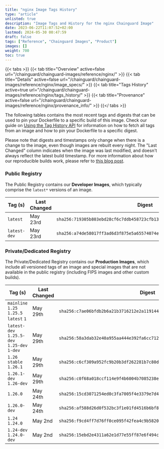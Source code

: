 ```yaml
---
title: "nginx Image Tags History"
type: "article"
unlisted: true
description: "Image Tags and History for the nginx Chainguard Image"
date: 2023-06-22T11:07:52+02:00
lastmod: 2024-05-30 00:47:59
draft: false
tags: ["Reference", "Chainguard Images", "Product"]
images: []
weight: 700
toc: true
---
```


{{< tabs >}}
{{< tab title="Overview" active=false url="/chainguard/chainguard-images/reference/nginx/" >}}
{{< tab title="Details" active=false url="/chainguard/chainguard-images/reference/nginx/image_specs/" >}}
{{< tab title="Tags History" active=true url="/chainguard/chainguard-images/reference/nginx/tags_history/" >}}
{{< tab title="Provenance" active=false url="/chainguard/chainguard-images/reference/nginx/provenance_info/" >}}
{{</ tabs >}}

The following tables contains the most recent tags and digests that can be used to pin your Dockerfile to a specific build of this image. Check our guide on [Using the Tag History API](/chainguard/chainguard-images/using-the-tag-history-api/) for information on how to fetch all tags from an image and how to pin your Dockerfile to a specific digest.

Please note that digests and timestamps only change when there is a change to the image, even though images are rebuilt every night. The "Last Changed" column indicates when the image was last modified, and doesn't always reflect the latest build timestamp. For more information about how our reproducible builds work, please refer to [this blog post](https://www.chainguard.dev/unchained/reproducing-chainguards-reproducible-image-builds).

### Public Registry
The Public Registry contains our **Developer Images**, which typically comprise the `latest*` versions of an image.

| Tag (s)       | Last Changed | Digest                                                                    |
|---------------|--------------|---------------------------------------------------------------------------|
|  `latest`     | May 23rd     | `sha256:719305b803ebd28cf6c7ddb458723cfb1362491e3e1d6a5ca2270d9b02dd6e2e` |
|  `latest-dev` | May 23rd     | `sha256:a74de58017ff3ad6d3f875e5a65574074ef75c726caf7426c2eadef6631ffd14` |


### Private/Dedicated Registry
The Private/Dedicated Registry contains our **Production Images**, which include all versioned tags of an image and special images that are not available in the public registry (including FIPS images and other custom builds).

| Tag (s)                                       | Last Changed | Digest                                                                    |
|-----------------------------------------------|--------------|---------------------------------------------------------------------------|
|  `mainline` `1.25` `1.25.5` `latest` `1`      | May 29th     | `sha256:c7ae06bfdb2b6a21b3716212e2a119144c92435c991d67560d608ae76a93a245` |
|  `latest-dev` `1.25.5-dev` `1.25-dev` `1-dev` | May 29th     | `sha256:58a3dab32e40a955aa444e392fa6cc7124ef11c0ba3de7c69489be8db89be24d` |
|  `1.26` `stable` `1.26.1`                     | May 29th     | `sha256:c6cf309a952fc9b20b3df262281b7c80d0a8098e10c6976314aa50742c4148e4` |
|  `1.26.1-dev` `1.26-dev`                      | May 29th     | `sha256:c0f68a018ccf114e9f4b6004b7085238e1aaf2be8477eaf4edd2f48ef69c426b` |
|  `1.26.0`                                     | May 24th     | `sha256:15cd3071254ed0c3fa7005f4e3379e7d478a83c55ad431fe68c3dbbfe43208c8` |
|  `1.26.0-dev`                                 | May 24th     | `sha256:af588d26d0f532bc3f1e01fd4516b6bf89c200332dad22fc13da39b441d5c55f` |
|  `1.24` `1.24.0`                              | May 2nd      | `sha256:f9cd4ff7d76ff0ce095f42fea4c9b5820fb99dcb49df0f0e302d87883fab7967` |
|  `1.24-dev` `1.24.0-dev`                      | May 2nd      | `sha256:15ebd2e4311a62e1d77e55ff87e6f494c8d3a84ef8e861fdf6a7a85a92b3b4f3` |

